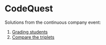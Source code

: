 # CodeQuest

Solutions from the continuous company event:

1. [Grading students](https://www.hackerrank.com/challenges/grading/problem)
2. [Compare the triplets](https://www.hackerrank.com/challenges/compare-the-triplets/problem)
